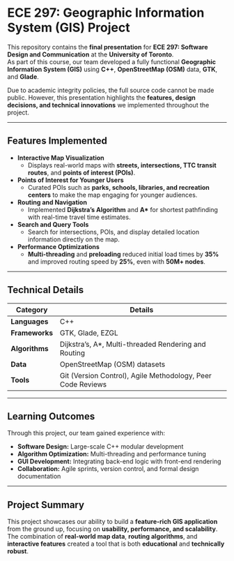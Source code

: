 # ECE 297: Geographic Information System (GIS) Project

This repository contains the **final presentation** for **ECE 297: Software Design and Communication** at the **University of Toronto**.  
As part of this course, our team developed a fully functional **Geographic Information System (GIS)** using **C++**, **OpenStreetMap (OSM)** data, **GTK**, and **Glade**.

Due to academic integrity policies, the full source code cannot be made public. However, this presentation highlights the **features, design decisions, and technical innovations** we implemented throughout the project.

---

## Features Implemented

- **Interactive Map Visualization**
  - Displays real-world maps with **streets, intersections, TTC transit routes**, and **points of interest (POIs)**.
- **Points of Interest for Younger Users**
  - Curated POIs such as **parks, schools, libraries, and recreation centers** to make the map engaging for younger audiences.
- **Routing and Navigation**
  - Implemented **Dijkstra’s Algorithm** and **A\*** for shortest pathfinding with real-time travel time estimates.
- **Search and Query Tools**
  - Search for intersections, POIs, and display detailed location information directly on the map.
- **Performance Optimizations**
  - **Multi-threading** and **preloading** reduced initial load times by **35%** and improved routing speed by **25%**, even with **50M+ nodes**.

---

## Technical Details

| Category          | Details                                                                 |
|-------------------|-------------------------------------------------------------------------|
| **Languages**      | C++                                                                     |
| **Frameworks**     | GTK, Glade, EZGL                                                        |
| **Algorithms**     | Dijkstra’s, A\*, Multi-threaded Rendering and Routing                   |
| **Data**           | OpenStreetMap (OSM) datasets                                            |
| **Tools**          | Git (Version Control), Agile Methodology, Peer Code Reviews             |

---

## Learning Outcomes

Through this project, our team gained experience with:

- **Software Design:** Large-scale C++ modular development
- **Algorithm Optimization:** Multi-threading and performance tuning
- **GUI Development:** Integrating back-end logic with front-end rendering
- **Collaboration:** Agile sprints, version control, and formal design documentation

---

## Project Summary

This project showcases our ability to build a **feature-rich GIS application** from the ground up, focusing on **usability, performance, and scalability**. The combination of **real-world map data**, **routing algorithms**, and **interactive features** created a tool that is both **educational** and **technically robust**.

